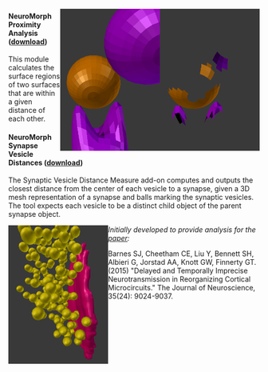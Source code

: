 <img src="proximity_after.png" width="200" align="right"><img src="proximity_before.png" width="200" align="right">

#### NeuroMorph Proximity Analysis   ([download](http://raw.githubusercontent.com/ajorstad/NeuroMorph/master/NeuroMorph_Proximity_Analysis/NeuroMorph_Proximity_Analysis.py))
This module calculates the surface regions of two surfaces that are within a given distance of each other.


#### NeuroMorph Synapse Vesicle Distances   ([download](http://dstats.net/download/http://github.com/ajorstad/NeuroMorph/raw/master/NeuroMorph_Proximity_Analysis/NeuroMorph_Vesicle_Distance.py))
The Synaptic Vesicle Distance Measure add-on computes and outputs the closest distance from the center of each vesicle to a synapse, given a 3D mesh representation of a synapse and balls marking the synaptic vesicles.  The tool expects each vesicle to be a distinct child object of the parent synapse object.

<img src="synapse_and_vesicles.png" width="200" align="left">

*Initially developed to provide analysis for the [paper](http://www.jneurosci.org/content/35/24/9024):*

Barnes SJ, Cheetham CE, Liu Y, Bennett SH, Albieri G, Jorstad AA, Knott GW, Finnerty GT.  (2015)  "Delayed and Temporally Imprecise Neurotransmission in Reorganizing Cortical Microcircuits." The Journal of Neuroscience, 35(24): 9024-9037.
